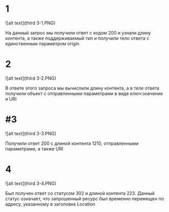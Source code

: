 # 1

![alt text](third 3-1.PNG)

На данный запрос мы получили ответ с кодом 200 и узнали длину контента, а также поддерживаемый тип и получили тело ответа с единственным параметром origin

2
======

![alt text](third 3-2.PNG)

В ответе этого запроса мы вычислили длину контента, а в теле ответа получили объект с отправленными параметрами в виде ключ:значение и URI 

#3
=====

![alt text](third 3-3.PNG)

Получили ответ 200 с длиной контента 1210, отправленными параметрами, а также URI

4
=====

![alt text](third 3-4.PNG)

Был получен ответ со статусом 302 и длиной контента 223. Данный статус означает, что  запрошенный ресурс был временно перемещен по адресу, указанному в заголовке Location
